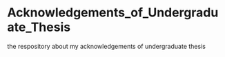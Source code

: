 # Acknowledgements_of_Undergraduate_Thesis
the respository about my acknowledgements of undergraduate thesis
